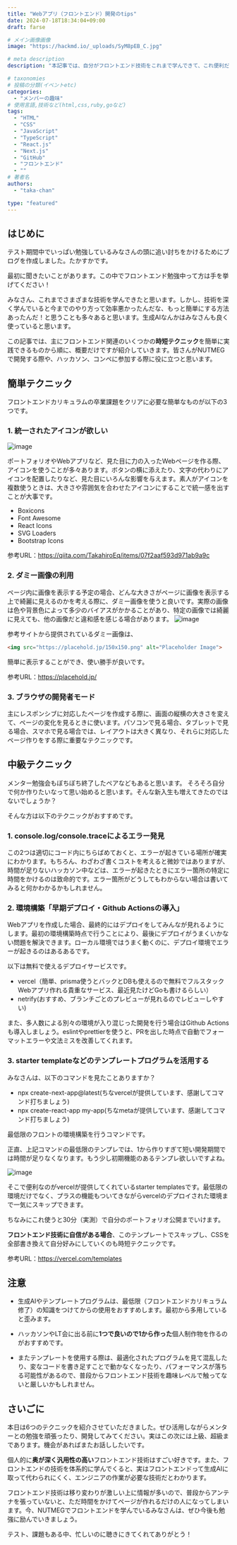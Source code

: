 ```yaml
---
title: "Webアプリ（フロントエンド）開発のtips"
date: 2024-07-18T18:34:04+09:00
draft: farse

# メイン画像画像
image: "https://hackmd.io/_uploads/SyM8pEB_C.jpg"

# meta description
description: "本記事では、自分がフロントエンド技術をこれまで学んできて、これ便利だな〜って思った技術をtipsとしてまとめたものになります。"

# taxonomies
# 投稿の分類(イベントetc)
categories:
  - "メンバーの趣味"
# 使用言語,技術など(html,css,ruby,goなど)
tags:
  - "HTML"
  - "CSS"
  - "JavaScript"
  - "TypeScript"
  - "React.js"
  - "Next.js"
  - "GitHub"
  - "フロントエンド"
  - ""
# 著者名
authors:
  - "taka-chan"

type: "featured"
---
```

## はじめに
テスト期間中でいっぱい勉強しているみなさんの頭に追い討ちをかけるためにブログを作成しました。たかすかです。

最初に聞きたいことがあります。この中でフロントエンド勉強中って方は手を挙げてください！

みなさん、これまでさまざまな技術を学んできたと思います。しかし、技術を深く学んでいると今までのやり方って効率悪かったんだな、もっと簡単にする方法あったんだ！と思うことも多々あると思います。生成AIなんかはみなさんも良く使っていると思います。
 
この記事では、主にフロントエンド関連のいくつかの**時短テクニック**を簡単に実践できるものから順に、概要だけですが紹介していきます。皆さんがNUTMEGで開発する際や、ハッカソン、コンペに参加する際に役に立つと思います。

## 簡単テクニック
フロントエンドカリキュラムの卒業課題をクリアに必要な簡単なものが以下の3つです。

### 1. 統一されたアイコンが欲しい
![image](https://hackmd.io/_uploads/HJ7lhIU_C.png)

ポートフォリオやWebアプリなど、見た目に力の入ったWebページを作る際、アイコンを使うことが多々あります。ボタンの横に添えたり、文字の代わりにアイコンを配置したりなど、見た目にいろんな影響を与えます。素人がアイコンを複数使うときは、大きさや雰囲気を合わせたアイコンにすることで統一感を出すことが大事です。

- Boxicons
- Font Awesome
- React Icons
- SVG Loaders
- Bootstrap Icons

参考URL：https://qiita.com/TakahiroEq/items/07f2aaf593d971ab9a9c

### 2. ダミー画像の利用
ページ内に画像を表示する予定の場合、どんな大きさがページに画像を表示する上で綺麗に見えるのかを考える際に、ダミー画像を使うと良いです。実際の画像は色や背景色によって多少のバイアスがかかることがあり、特定の画像では綺麗に見えても、他の画像だと違和感を感じる場合があります。
![image](https://hackmd.io/_uploads/Hk2Gh8Iu0.png)

参考サイトから提供されているダミー画像は、
```html
<img src="https://placehold.jp/150x150.png" alt="Placeholder Image">
```
簡単に表示することができ、使い勝手が良いです。

参考URL：https://placehold.jp/

### 3. ブラウザの開発者モード
主にレスポンシブに対応したページを作成する際に、画面の縦横の大きさを変えて、ページの変化を見るときに使います。パソコンで見る場合、タブレットで見る場合、スマホで見る場合では、レイアウトは大きく異なり、それらに対応したページ作りをする際に重要なテクニックです。

## 中級テクニック
メンター勉強会もぼちぼち終了したペアなどもあると思います。
そろそろ自分で何か作りたいなって思い始めると思います。そんな新入生も増えてきたのではないでしょうか？

そんな方は以下のテクニックがおすすめです。

### 1. console.log/console.traceによるエラー発見
この2つは適切にコード内にちらばめておくと、エラーが起きている場所が確実にわかります。もちろん、わざわざ書くコストを考えると微妙ではありますが、時間が足りないハッカソン中などは、エラーが起きたときにエラー箇所の特定に時間をかけるのは致命的です。エラー箇所がどうしてもわからない場合は書いてみると何かわかるかもしれません。

### 2. 環境構築「早期デプロイ・Github Actionsの導入」
Webアプリを作成した場合、最終的にはデプロイをしてみんなが見れるようにします。最初の環境構築時点で行うことにより、最後にデプロイがうまくいかない問題を解決できます。ローカル環境ではうまく動くのに、デプロイ環境でエラーが起きるのはあるあるです。

以下は無料で使えるデプロイサービスです。

- vercel（簡単、prisma使うとバックとDBも使えるので無料でフルスタックWebアプリ作れる貴重なサービス、最近見たけどGoも書けるらしい）
- netrify(おすすめ、ブランチごとのプレビューが見れるのでレビューしやすい) 

また、多人数による別々の環境が入り混じった開発を行う場合はGithub Actionsも導入しましょう。eslintやprettierを使うと、PRを出した時点で自動でフォーマットエラーや文法ミスを改善してくれます。

### 3. starter templateなどのテンプレートプログラムを活用する
みなさんは、以下のコマンドを見たことありますか？

- npx create-next-app@latest(ちなvercelが提供しています、感謝してコマンド打ちましょう)
- npx create-react-app my-app(ちなmetaが提供しています、感謝してコマンド打ちましょう)

最低限のフロントの環境構築を行うコマンドです。

正直、上記コマンドの最低限のテンプレでは、1から作りすぎて短い開発期間では時間が足りなくなります。もう少し初期機能のあるテンプレ欲しいですよね。

![image](https://hackmd.io/_uploads/rktN_HHOA.png)

そこで便利なのがvercelが提供してくれているstarter templatesです。最低限の環境だけでなく、プラスの機能もついてきながらvercelのデプロイされた環境まで一気にスキップできます。

ちなみにこれ使うと30分（実測）で自分のポートフォリオ公開までいけます。

**フロントエンド技術に自信がある場合**、このテンプレートでスキップし、CSSを全部書き換えて自分好みにしていくのも時短テクニックです。

参考URL：https://vercel.com/templates

## 注意
- 生成AIやテンプレートプログラムは、最低限（フロントエンドカリキュラム修了）の知識をつけてからの使用をおすすめします。最初から多用していると歪みます。

- ハッカソンやLT会に出る前に**1つで良いので1から作った**個人制作物を作るのがおすすめです。

- またテンプレートを使用する際は、最適化されたプログラムを見て混乱したり、変なコードを書き足すことで動かなくなったり、パフォーマンスが落ちる可能性があるので、普段からフロントエンド技術を趣味レベルで触ってないと厳しいかもしれません。

## さいごに
本日は6つのテクニックを紹介させていただきました。ぜひ活用しながらメンターとの勉強を頑張ったり、開発してみてください。実はこの次には上級、超級まであります。機会があればまたお話ししたいです。

個人的に**奥が深く汎用性の高い**フロントエンド技術はすごい好きです。また、フロントエンドの技術を体系的に学んでくると、実はフロントエンドって生成AIに取って代わられにくく、エンジニアの作業が必要な技術だとわかります。

フロントエンド技術は移り変わりが激しい上に情報が多いので、普段からアンテナを張っていないと、ただ時間をかけてページが作れるだけの人になってしまいます。今、NUTMEGでフロントエンドを学んでいるみなさんは、ぜひ今後も勉強に励んでいきましょう。

テスト、課題もある中、忙しいのに聴きにきてくれてありがとう！